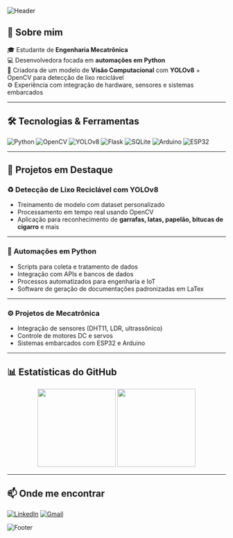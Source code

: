<!-- Banner animado -->
![Header](https://capsule-render.vercel.app/api?type=waving&color=00bfbf&height=200&section=header&text=Olá%20👋,%20eu%20sou%20Larissa%20Casado!&fontSize=30&fontColor=ffffff&animation=fadeIn)

## 🚀 Sobre mim  
🎓 Estudante de **Engenharia Mecatrônica**  
💻 Desenvolvedora focada em **automações em Python**  
🧠 Criadora de um modelo de **Visão Computacional** com **YOLOv8** + OpenCV para detecção de lixo reciclável  
⚙️ Experiência com integração de hardware, sensores e sistemas embarcados  

---

## 🛠️ Tecnologias & Ferramentas  
![Python](https://img.shields.io/badge/Python-3776AB?style=for-the-badge&logo=python&logoColor=white)
![OpenCV](https://img.shields.io/badge/OpenCV-27338e?style=for-the-badge&logo=opencv&logoColor=white)
![YOLOv8](https://img.shields.io/badge/YOLOv8-00FFFF?style=for-the-badge&logo=ultralytics&logoColor=black)
![Flask](https://img.shields.io/badge/Flask-000000?style=for-the-badge&logo=flask&logoColor=white)
![SQLite](https://img.shields.io/badge/SQLite-07405E?style=for-the-badge&logo=sqlite&logoColor=white)
![Arduino](https://img.shields.io/badge/Arduino-00979D?style=for-the-badge&logo=arduino&logoColor=white)
![ESP32](https://img.shields.io/badge/ESP32-000000?style=for-the-badge&logo=espressif&logoColor=white)

---

## 🌟 Projetos em Destaque

### ♻️ **Detecção de Lixo Reciclável com YOLOv8**
- Treinamento de modelo com dataset personalizado
- Processamento em tempo real usando OpenCV
- Aplicação para reconhecimento de **garrafas, latas, papelão, bitucas de cigarro** e mais

---

### 🤖 **Automações em Python**
- Scripts para coleta e tratamento de dados
- Integração com APIs e bancos de dados
- Processos automatizados para engenharia e IoT
- Software de geração de documentações padronizadas em LaTex
  
---

### ⚙️ **Projetos de Mecatrônica**
- Integração de sensores (DHT11, LDR, ultrassônico)
- Controle de motores DC e servos
- Sistemas embarcados com ESP32 e Arduino
  
---

## 📊 Estatísticas do GitHub
<p align="center">
  <img height="180em" src="https://github-readme-stats.vercel.app/api?username=Lariee11&show_icons=true&theme=tokyonight" />
  <img height="180em" src="https://github-readme-streak-stats.herokuapp.com/?user=SEU_USUARIO&theme=tokyonight" />
</p>

---

## 📫 Onde me encontrar
[![LinkedIn](https://img.shields.io/badge/LinkedIn-0e76a8?style=for-the-badge&logo=linkedin&logoColor=white)]([SEU_LINK](https://www.linkedin.com/in/larissa-casado-3a6b5b254/))
[![Gmail](https://img.shields.io/badge/Email-D14836?style=for-the-badge&logo=gmail&logoColor=white)](mailto:larissa.casado2022@gmail.com)

<!-- Rodapé animado -->
![Footer](https://capsule-render.vercel.app/api?type=waving&color=00bfbf&height=150&section=footer)
